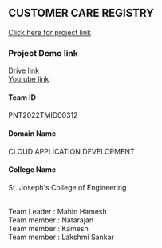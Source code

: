  <h2>CUSTOMER CARE REGISTRY</h2>
<a href="http://169.51.200.18:32443/">Click here for project link</a>

<h3>Project Demo link</h3>


<a href="https://drive.google.com/file/d/1MQq-74hnCD6_clGM2Op4KCqYTaARnvfy/view?usp=sharing">Drive link </a>
<br>
<a href="https://youtu.be/_OtBdpTNgtw">Youtube link</a>

<h4>Team ID</h4>      PNT2022TMID00312
<h4>Domain Name</h4>  CLOUD APPLICATION DEVELOPMENT
<h4>College Name</h4> St. Joseph's College of Engineering
<br><br>
<p>
Team Leader : Mahin Hamesh<br>
Team member : Natarajan<br>
Team member : Kamesh<br>
Team member : Lakshmi Sankar<br>
</p>


